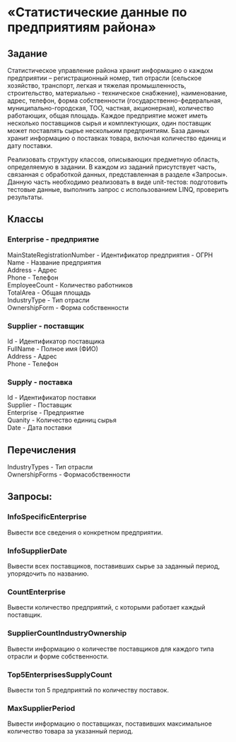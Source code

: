 #  «Статистические данные по предприятиям района»
## Задание 
Статистическое управление района хранит информацию о каждом предприятии – регистрационный номер, тип отрасли (сельское хозяйство, транспорт, легкая и тяжелая промышленность, строительство, материально - техническое снабжение), наименование, адрес, телефон, форма собственности (государственно-федеральная, муниципально-городская, ТОО, частная, акционерная), количество работающих, общая площадь. Каждое предприятие может иметь несколько поставщиков сырья и комплектующих, один поставщик может поставлять сырье нескольким предприятиям. База данных хранит информацию о поставках товара, включая количество единиц и дату поставки.

  Реализовать структуру классов, описывающих предметную область, определяемую в задании.
  В каждом из заданий присутствует часть, связанная с обработкой данных, представленная в разделе «Запросы».
  Данную часть необходимо реализовать в виде unit-тестов: подготовить тестовые данные, выполнить запрос с использованием LINQ, проверить результаты.

## Классы
### Enterprise - предприятие  
MainStateRegistrationNumber - Идентификатор предприятия - ОГРН   
Name - Название предприятия    
Address - Адрес    
Phone - Телефон    
EmployeeCount - Количество работников  
TotalArea - Общая площадь  
IndustryType - Тип отрасли  
OwnershipForm - Форма собственности  
### Supplier - поставщик
Id - Идентификатор поставщика    
FullName - Полное имя (ФИО)  
Address - Адрес    
Phone - Телефон    
### Supply - поставка
Id - Идентификатор поставки   
Supplier - Поставщик  
Enterprise - Предприятие  
Quanity - Количество единиц сырья   
Date - Дата поставки  

## Перечисления
IndustryTypes - Тип отрасли  
OwnershipForms - Формасобственности

## Запросы:
### InfoSpecificEnterprise
Вывести все сведения о конкретном предприятии.
### InfoSupplierDate
Вывести всех поставщиков, поставивших сырье за заданный период, упорядочить по названию.
### CountEnterprise
Вывести количество предприятий, с которыми работает каждый поставщик.
### SupplierCountIndustryOwnership
Вывести информацию о количестве поставщиков для каждого типа отрасли и форме собственности.
### Top5EnterprisesSupplyCount
Вывести топ 5 предприятий по количеству поставок.
### MaxSupplierPeriod
Вывести информацию о поставщиках, поставивших максимальное количество товара за указанный период.
